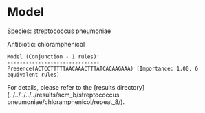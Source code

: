 
# Model

Species: streptococcus pneumoniae

Antibiotic: chloramphenicol

```
Model (Conjunction - 1 rules):
------------------------------
Presence(ACTCCTTTTTAACAAACTTTATCACAAGAAA) [Importance: 1.00, 6 equivalent rules]

```

For details, please refer to the [results directory](../../../../../results/scm_b/streptococcus pneumoniae/chloramphenicol/repeat_8/).

